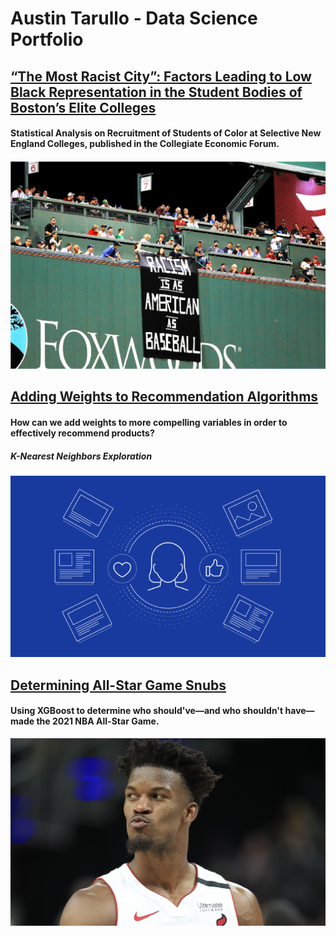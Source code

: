 # Austin Tarullo - Data Science Portfolio

## [“The Most Racist City”: Factors Leading to Low Black Representation in the Student Bodies of Boston’s Elite Colleges](http://ceconforum.org/2019/06/07/the-most-racist-city-factors-leading-to-low-black-representation-in-the-student-bodies-of-bostons-elite-colleges/)
#### Statistical Analysis on Recruitment of Students of Color at Selective New England Colleges, published in the Collegiate Economic Forum.

![](/images/fenway.png)


## [Adding Weights to Recommendation Algorithms](https://github.com/atarullo/Austin_Tarullo_Portfolio/tree/main/KNN)
#### How can we add weights to more compelling variables in order to effectively recommend products?
##### K-Nearest Neighbors Exploration

![](/images/rec_image.png)


## [Determining All-Star Game Snubs](https://github.com/atarullo/Austin_Tarullo_Portfolio/tree/main/NBA)
#### Using XGBoost to determine who should've—and who shouldn't have—made the 2021 NBA All-Star Game.

![](/images/jb.jpg)
